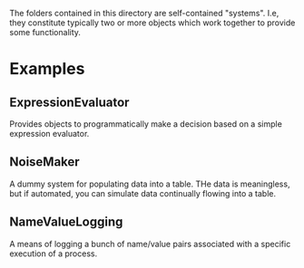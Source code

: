 The folders contained in this directory are self-contained "systems". I.e, they constitute typically two or more objects which work together to provide some functionality.

# Examples
## ExpressionEvaluator
Provides objects to programmatically make a decision based on a simple expression evaluator.

## NoiseMaker
A dummy system for populating data into a table. THe data is meaningless, but if automated, you can simulate data continually flowing into a table.

## NameValueLogging
A means of logging a bunch of name/value pairs associated with a specific execution of a process.